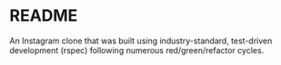 # README

An Instagram clone that was built using industry-standard, test-driven development (rspec) following numerous red/green/refactor cycles.
